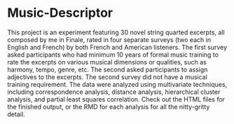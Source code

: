 # Music-Descriptor

This project is an experiment featuring 30 novel string quarted excerpts, all composed by me in Finale, rated in four separate surveys (two each in English and French) by both French and American listeners. The first survey asked participants who had minimum 10 years of formal music training to rate the excerpts on various musical dimensions or qualities, such as harmony, tempo, genre, etc. The second asked participants to assign adjectives to the excerpts. The second survey did not have a musical training requirement. 
The data were analyzed using multivariate techniques, including correspondence analysis, distance analysis, hierarchical cluster analysis, and partial least squares correlation. Check out the HTML files for the finished output, or the RMD for each analysis for all the nitty-gritty detail. 
